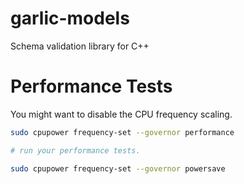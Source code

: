 # garlic-models
Schema validation library for C++

# Performance Tests

You might want to disable the CPU frequency scaling.

```bash
sudo cpupower frequency-set --governor performance

# run your performance tests.

sudo cpupower frequency-set --governor powersave
```
